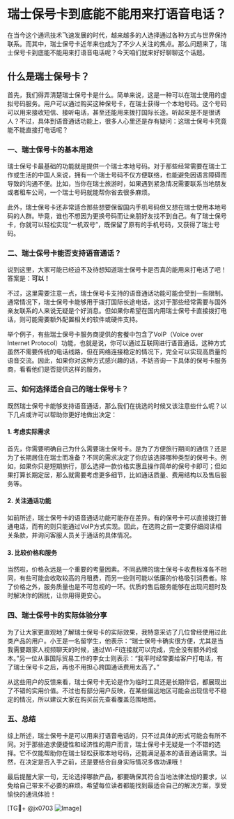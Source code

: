 # 瑞士保号卡到底能不能用来打语音电话？

在当今这个通讯技术飞速发展的时代，越来越多的人选择通过各种方式与世界保持联系。而其中，瑞士保号卡近年来也成为了不少人关注的焦点。那么问题来了，瑞士保号卡到底能不能用来打语音电话呢？今天咱们就来好好聊聊这个话题。

## 什么是瑞士保号卡？

首先，我们得弄清楚瑞士保号卡是什么。简单来说，这是一种可以在瑞士使用的虚拟号码服务。用户可以通过购买这种保号卡，在瑞士获得一个本地号码。这个号码可以用来接收短信、接听电话，甚至还能用来拨打国际长途。听起来是不是很诱人？不过，具体到语音通话功能上，很多人心里还是存有疑问：这瑞士保号卡究竟能不能直接打电话呢？

### 一、瑞士保号卡的基本用途

瑞士保号卡最基础的功能就是提供一个瑞士本地号码。对于那些经常需要在瑞士工作或生活的中国人来说，拥有一个瑞士号码不仅方便联络，也能避免因语言障碍而导致的沟通不便。比如，当你在瑞士旅游时，如果遇到紧急情况需要联系当地朋友或者租车公司，一个瑞士号码就能帮你省去很多麻烦。

此外，瑞士保号卡还非常适合那些想要保留国内手机号码但又想在瑞士使用本地号码的人群。毕竟，谁也不想因为更换号码而让亲朋好友找不到自己。有了瑞士保号卡，你就可以轻松实现“一机双号”，既保留了原有的手机号码，又获得了瑞士号码。

### 二、瑞士保号卡能否支持语音通话？

说到这里，大家可能已经迫不及待想知道瑞士保号卡是否真的能用来打电话了吧！答案是：**可以！**

不过，这里需要注意一点，瑞士保号卡支持的语音通话功能可能会受到一些限制。通常情况下，瑞士保号卡能够用于拨打国际长途电话，这对于那些经常需要与国外亲友联系的人来说无疑是个好消息。但如果你希望在国内用瑞士保号卡直接拨打电话，则可能需要额外配置相关的软件或硬件支持。

举个例子，有些瑞士保号卡服务商提供的套餐中包含了VoIP（Voice over Internet Protocol）功能，也就是说，你可以通过互联网进行语音通话。这种方式虽然不需要传统的电话线路，但在网络连接稳定的情况下，完全可以实现高质量的语音交流。因此，如果你对这种方式感兴趣的话，不妨咨询一下具体的保号卡服务商，看看他们是否提供这样的服务。

### 三、如何选择适合自己的瑞士保号卡？

既然瑞士保号卡能够支持语音通话，那么我们在挑选的时候又该注意些什么呢？以下几点或许可以帮助你更好地做出决定：

#### 1. 考虑实际需求
首先，你需要明确自己为什么需要瑞士保号卡。是为了方便旅行期间的通信？还是为了长期居住在瑞士而准备？不同的需求决定了你应该选择哪种类型的保号卡。例如，如果你只是短期旅行，那么选择一款价格实惠且操作简单的保号卡即可；但如果打算长期定居，那么就需要考虑更多细节，比如通话质量、费用结构以及售后服务等。

#### 2. 关注通话功能
如前所述，瑞士保号卡的语音通话功能可能存在差异。有的保号卡可以直接拨打普通电话，而有的则只能通过VoIP方式实现。因此，在选购之前一定要仔细阅读相关条款，并询问客服人员关于通话的具体情况。

#### 3. 比较价格和服务
当然啦，价格永远是一个重要的考量因素。不同品牌的瑞士保号卡收费标准各不相同，有些可能会收取较高的月租费，而另一些则可能以低廉的价格吸引消费者。除了价格之外，服务质量也是不可忽视的一环。优质的售后服务能够在出现问题时及时解决你的困扰，让你用得更安心。

### 四、瑞士保号卡的实际体验分享

为了让大家更直观地了解瑞士保号卡的实际效果，我特意采访了几位曾经使用过此类产品的用户。小王是一名留学生，他表示：“瑞士保号卡确实很方便，尤其是当我需要跟家人视频聊天的时候，通过Wi-Fi连接就可以完成，完全没有额外的成本。”另一位从事国际贸易工作的李女士则表示：“我平时经常要给客户打电话，有了瑞士保号卡之后，再也不用担心跨国通话费用太高了。”

从这些用户的反馈来看，瑞士保号卡无论是作为临时工具还是长期伴侣，都展现出了不错的实用价值。不过也有部分用户反映，在某些偏远地区可能会出现信号不稳定的情况，所以建议大家在购买前先查看覆盖范围地图。

### 五、总结

综上所述，瑞士保号卡是可以用来打语音电话的，只不过具体的形式可能会有所不同。对于那些追求便捷性和经济性的用户而言，瑞士保号卡无疑是一个不错的选择。它不仅能帮助你在瑞士轻松获取本地号码，还能满足基本的语音通话需求。当然，在决定是否入手之前，还是要结合自身实际情况多做功课哦！

最后提醒大家一句，无论选择哪款产品，都要确保其符合当地法律法规的要求，以免给自己带来不必要的麻烦。希望每位读者都能找到最适合自己的解决方案，享受愉快的通讯体验！

[TG💪+ @jx0703 ![Image](https://github.com/user-attachments/assets/dbca1d08-cadb-493c-b0ec-ad6f7a83f270)]